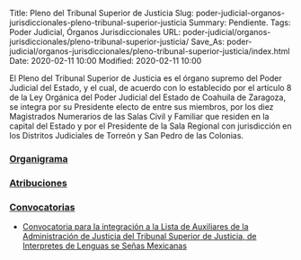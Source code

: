 Title: Pleno del Tribunal Superior de Justicia
Slug: poder-judicial-organos-jurisdiccionales-pleno-tribunal-superior-justicia
Summary: Pendiente.
Tags: Poder Judicial, Órganos Jurisdiccionales
URL: poder-judicial/organos-jurisdiccionales/pleno-tribunal-superior-justicia/
Save_As: poder-judicial/organos-jurisdiccionales/pleno-tribunal-superior-justicia/index.html
Date: 2020-02-11 10:00
Modified: 2020-02-11 10:00


El Pleno del Tribunal Superior de Justicia es el órgano supremo del Poder Judicial del Estado, y el cual, de acuerdo con lo establecido por el artículo 8 de la Ley Orgánica del Poder Judicial del Estado de Coahuila de Zaragoza, se integra por su Presidente electo de entre sus miembros, por los diez Magistrados Numerarios de las Salas Civil y Familiar que residen en la capital del Estado y por el Presidente de la Sala Regional con jurisdicción en los Distritos Judiciales de Torreón y San Pedro de las Colonias.

### [Organigrama](organigrama/)

### [Atribuciones](atribuciones/)

### [Convocatorias](convocatorias/)

* [Convocatoria para la integración a la Lista de Auxiliares de la Administración de Justicia del Tribunal Superior de Justicia, de Interpretes de Lenguas se Señas Mexicanas](convocatorias/2018-02-23/)
